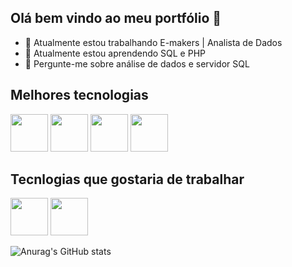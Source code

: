 ## Olá bem vindo ao meu portfólio 👋

- 🔭 Atualmente estou trabalhando E-makers | Analista de Dados
- 🌱 Atualmente estou aprendendo SQL e PHP
- 💬 Pergunte-me sobre análise de dados e servidor SQL

## Melhores tecnologias

<div>
   <img src="https://cdn.jsdelivr.net/gh/devicons/devicon@latest/icons/mysql/mysql-original-wordmark.svg" width = "60"/>        
   <img src="https://cdn.jsdelivr.net/gh/devicons/devicon@latest/icons/microsoftsqlserver/microsoftsqlserver-original-wordmark.svg"  width = "60"/>
   <img src="https://cdn.jsdelivr.net/gh/devicons/devicon@latest/icons/php/php-original.svg"  width = "60"/>
   <img src="https://cdn.jsdelivr.net/gh/devicons/devicon@latest/icons/grafana/grafana-original.svg" width = "60"/>
</div>

## Tecnlogias que gostaria de trabalhar

<div>
   <img src="https://cdn.jsdelivr.net/gh/devicons/devicon@latest/icons/python/python-original-wordmark.svg"  width = "60"/>
   <img src="https://cdn.jsdelivr.net/gh/devicons/devicon@latest/icons/javascript/javascript-original.svg" width = "60"/>
</div>


![Anurag's GitHub stats](https://github-readme-stats.vercel.app/api?username=anuraghazra&theme=dark&show_icons=true)
